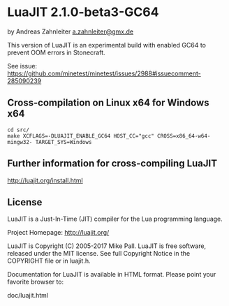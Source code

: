# LuaJIT 2.1.0-beta3-GC64

by Andreas Zahnleiter <a.zahnleiter@gmx.de>

This version of LuaJIT is an experimental build with enabled GC64 to prevent OOM errors in Stonecraft.

See issue:
https://github.com/minetest/minetest/issues/2988#issuecomment-285090239


## Cross-compilation on Linux x64 for Windows x64

```
cd src/
make XCFLAGS=-DLUAJIT_ENABLE_GC64 HOST_CC="gcc" CROSS=x86_64-w64-mingw32- TARGET_SYS=Windows
```

## Further information for cross-compiling LuaJIT

http://luajit.org/install.html

## License

LuaJIT is a Just-In-Time (JIT) compiler for the Lua programming language.

Project Homepage: http://luajit.org/

LuaJIT is Copyright (C) 2005-2017 Mike Pall.
LuaJIT is free software, released under the MIT license.
See full Copyright Notice in the COPYRIGHT file or in luajit.h.

Documentation for LuaJIT is available in HTML format.
Please point your favorite browser to:

 doc/luajit.html

